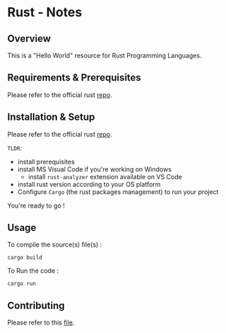 # Rust - Notes

##  Overview

This is a "Hello World" resource for Rust Programming Languages.

## Requirements & Prerequisites

Please refer to the official rust [repo](https://github.com/rust-lang/rust). 

## Installation & Setup

Please refer to the official rust [repo](https://github.com/rust-lang/rust). 

`TLDR`: 

- install prerequisites
- install MS Visual Code if you're working on Windows
  - install `rust-analyzer` extension available on VS Code
- install rust version according to your OS platform
- Configure `Cargo` (the rust packages management) to run your project

You're ready to go !

## Usage 

To compile the source(s) file(s) : 

```
cargo build
```

To Run the code : 
 
```
cargo run
```


## Contributing

Please refer to this [file](../../CONTRIBUTING.md).

